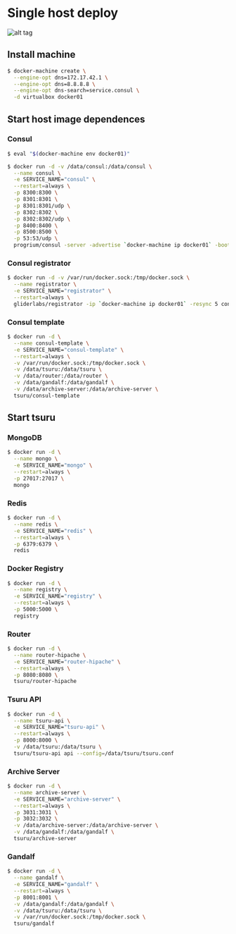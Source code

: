 # Single host deploy


![alt tag](https://docs.google.com/drawings/d/1H2trUJi8FgIMM6NT9orFjv8NEZlTFEWQrCcK48OTLvc/pub?w=960&amp;h=720)


## Install machine
  ```bash
  $ docker-machine create \
    --engine-opt dns=172.17.42.1 \
    --engine-opt dns=8.8.8.8 \
    --engine-opt dns-search=service.consul \
    -d virtualbox docker01
  ```

## Start host image dependences

### Consul

  ```bash
  $ eval "$(docker-machine env docker01)"

  $ docker run -d -v /data/consul:/data/consul \
    --name consul \
    -e SERVICE_NAME="consul" \
    --restart=always \
    -p 8300:8300 \
    -p 8301:8301 \
    -p 8301:8301/udp \
    -p 8302:8302 \
    -p 8302:8302/udp \
    -p 8400:8400 \
    -p 8500:8500 \
    -p 53:53/udp \
    progrium/consul -server -advertise `docker-machine ip docker01` -bootstrap
  ```
### Consul registrator  

  ```bash
  $ docker run -d -v /var/run/docker.sock:/tmp/docker.sock \
    --name registrator \
    -e SERVICE_NAME="registrator" \
    --restart=always \
    gliderlabs/registrator -ip `docker-machine ip docker01` -resync 5 consul://`docker-machine ip docker01`:8500
  ```

### Consul template
  ```bash
  $ docker run -d \
    --name consul-template \
    -e SERVICE_NAME="consul-template" \
    --restart=always \
    -v /var/run/docker.sock:/tmp/docker.sock \
    -v /data/tsuru:/data/tsuru \
    -v /data/router:/data/router \
    -v /data/gandalf:/data/gandalf \
    -v /data/archive-server:/data/archive-server \
    tsuru/consul-template
  ```

## Start tsuru

### MongoDB
  ```bash
  $ docker run -d \
    --name mongo \
    -e SERVICE_NAME="mongo" \
    --restart=always \
    -p 27017:27017 \
    mongo
  ```
### Redis
  ```bash
  $ docker run -d \
    --name redis \
    -e SERVICE_NAME="redis" \
    --restart=always \
    -p 6379:6379 \
    redis
  ```
### Docker Registry
  ```bash
  $ docker run -d \
    --name registry \
    -e SERVICE_NAME="registry" \
    --restart=always \
    -p 5000:5000 \
    registry
  ```
### Router
  ```bash
  $ docker run -d \
    --name router-hipache \
    -e SERVICE_NAME="router-hipache" \
    --restart=always \
    -p 8080:8080 \
    tsuru/router-hipache
  ```
### Tsuru API
  ```bash
  $ docker run -d \
    --name tsuru-api \
    -e SERVICE_NAME="tsuru-api" \
    --restart=always \
    -p 8000:8000 \
    -v /data/tsuru:/data/tsuru \
    tsuru/tsuru-api api --config=/data/tsuru/tsuru.conf
  ```
### Archive Server
  ```bash
  $ docker run -d \
    --name archive-server \
    -e SERVICE_NAME="archive-server" \
    --restart=always \
    -p 3031:3031 \
    -p 3032:3032 \
    -v /data/archive-server:/data/archive-server \
    -v /data/gandalf:/data/gandalf \
    tsuru/archive-server
  ```
### Gandalf
  ```bash
  $ docker run -d \
    --name gandalf \
    -e SERVICE_NAME="gandalf" \
    --restart=always \
    -p 8001:8001 \
    -v /data/gandalf:/data/gandalf \
    -v /data/tsuru:/data/tsuru \
    -v /var/run/docker.sock:/tmp/docker.sock \
    tsuru/gandalf
  ```
